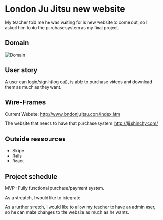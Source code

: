 # London Ju Jitsu new website
My teacher told me he was waiting for is new website to come out, so I asked him to do the purchase system as my final project.

## Domain
![Domain](domain.png)


## User story
A user can login/signin(log out), is able to purchase videos and download them as much as they want.

## Wire-Frames
Current Website: http://www.londonjujitsu.com/Index.htm

The website that needs to have that purchase system: http://ljj.shinchy.com/

## Outside ressources
- Stripe
- Rails
- React

## Project schedule
MVP : Fully functional purchase/payment system.

As a streatch, I would like to integrate

As a further stretch, I would like to allow my teacher to have an admin user, so he can make changes to the website as much as he wants.
